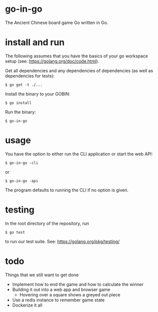 # go-in-go
The Ancient Chinese board game Go written in Go.

# install and run
The following assumes that you have the basics of your go workspace setup (see: https://golang.org/doc/code.html).

Get all dependencies and any dependencies of dependencies (as well as dependencies for tests):
```
$ go get -t ./...
```
Install the binary to your GOBIN:
```
$ go install
```
Run the binary:
```
$ go-in-go
```

# usage
You have the option to either run the CLI application or start the web API:
```
$ go-in-go -cli
```
or
```
$ go-in-go -api
```
The program defaults to running the CLI if no option is given.


# testing
In the root directory of the repository, run
```
$ go test
```
to run our test suite. See: https://golang.org/pkg/testing/

# todo
Things that we still want to get done
* Implement how to end the game and how to calculate the winner
* Building it out into a web app and browser game
    * Hovering over a square shows a greyed out piece
* Use a redis instance to remember game state
* Dockerize it all
